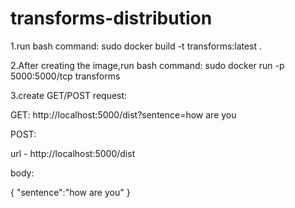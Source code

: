 # transforms-distribution

1.run bash command: sudo docker build -t transforms:latest .

2.After creating the image,run bash command: sudo docker run -p 5000:5000/tcp transforms

3.create GET/POST request:

GET:
  http://localhost:5000/dist?sentence=how are you

POST:

  url - http://localhost:5000/dist

  body:

  {
  "sentence":"how are you"
  }
